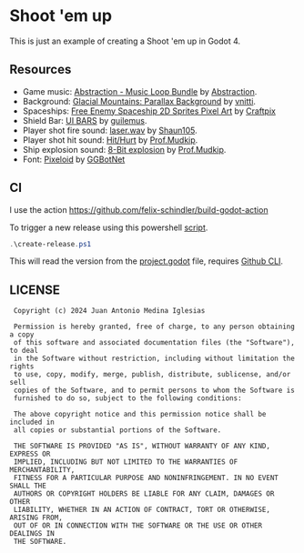 ﻿# Shoot 'em up

This is just an example of creating a Shoot 'em up in Godot 4.

## Resources

- Game music: [Abstraction - Music Loop Bundle](https://tallbeard.itch.io/music-loop-bundle) by [Abstraction](https://abstractionmusic.com).
- Background: [Glacial Mountains: Parallax Background](https://vnitti.itch.io/glacial-mountains-parallax-background) by [vnitti](https://vnitti.itch.io/).
- Spaceships: [Free Enemy Spaceship 2D Sprites Pixel Art](https://free-game-assets.itch.io/free-enemy-spaceship-2d-sprites-pixel-art) by [Craftpix](https://craftpix.net/)
- Shield Bar: [UI BARS](https://guilemus.itch.io/ui-bars) by [guilemus](https://guilemus.itch.io/).
- Player shot fire sound: [laser.wav](https://freesound.org/people/Shaun105/sounds/268168) by [Shaun105](https://freesound.org/people/Shaun105/).
- Player shot hit sound: [Hit/Hurt](https://freesound.org/people/Prof.Mudkip/sounds/398957/) by [Prof.Mudkip](https://freesound.org/people/Prof.Mudkip/).
- Ship explosion sound: [8-Bit explosion](https://freesound.org/people/Prof.Mudkip/sounds/386862/) by [Prof.Mudkip](https://freesound.org/people/Prof.Mudkip/).
- Font: [Pixeloid](https://www.fontspace.com/pixeloid-font-f69232) by [GGBotNet](https://www.fontspace.com/ggbotnet)

## CI

I use the action https://github.com/felix-schindler/build-godot-action

To trigger a new release using this powershell [script](create-release.ps1).

```powershell
.\create-release.ps1
```

This will read the version from the [project.godot](project.godot) file, requires [Github CLI](https://cli.github.com/).

## LICENSE
```
 Copyright (c) 2024 Juan Antonio Medina Iglesias

 Permission is hereby granted, free of charge, to any person obtaining a copy
 of this software and associated documentation files (the "Software"), to deal
 in the Software without restriction, including without limitation the rights
 to use, copy, modify, merge, publish, distribute, sublicense, and/or sell
 copies of the Software, and to permit persons to whom the Software is
 furnished to do so, subject to the following conditions:

 The above copyright notice and this permission notice shall be included in
 all copies or substantial portions of the Software.

 THE SOFTWARE IS PROVIDED "AS IS", WITHOUT WARRANTY OF ANY KIND, EXPRESS OR
 IMPLIED, INCLUDING BUT NOT LIMITED TO THE WARRANTIES OF MERCHANTABILITY,
 FITNESS FOR A PARTICULAR PURPOSE AND NONINFRINGEMENT. IN NO EVENT SHALL THE
 AUTHORS OR COPYRIGHT HOLDERS BE LIABLE FOR ANY CLAIM, DAMAGES OR OTHER
 LIABILITY, WHETHER IN AN ACTION OF CONTRACT, TORT OR OTHERWISE, ARISING FROM,
 OUT OF OR IN CONNECTION WITH THE SOFTWARE OR THE USE OR OTHER DEALINGS IN
 THE SOFTWARE.
```
